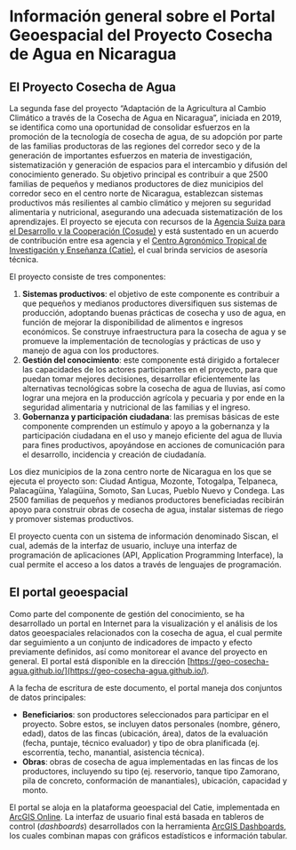 # Información general sobre el Portal Geoespacial del Proyecto Cosecha de Agua en Nicaragua

## El Proyecto Cosecha de Agua
La segunda fase del proyecto “Adaptación de la Agricultura al Cambio Climático a través de la Cosecha de Agua en Nicaragua”, iniciada en 2019, se identifica como una oportunidad de consolidar esfuerzos en la promoción de la tecnología de cosecha de agua, de su adopción por parte de las familias productoras de las regiones del corredor seco y de la generación de importantes esfuerzos en materia de investigación, sistematización y generación de espacios para el intercambio y difusión del conocimiento generado. Su objetivo principal es contribuir a que 2500 familias de pequeños y medianos productores de diez municipios del corredor seco en el centro norte de Nicaragua, establezcan sistemas productivos más resilientes al cambio climático y mejoren su seguridad alimentaria y nutricional, asegurando una adecuada sistematización de los aprendizajes. El proyecto se ejecuta con recursos de la [Agencia Suiza para el Desarrollo y la Cooperación (Cosude)](https://www.eda.admin.ch/deza/es/home/cosude.html) y está sustentado en un acuerdo de contribución entre esa agencia y el [Centro Agronómico Tropical de Investigación y Enseñanza (Catie)](https://www.catie.ac.cr/), el cual brinda servicios de asesoría técnica.

El proyecto consiste de tres componentes:

1. **Sistemas productivos**: el objetivo de este componente es contribuir a que pequeños y medianos productores diversifiquen sus sistemas de producción, adoptando buenas prácticas de cosecha y uso de agua, en función de mejorar la disponibilidad de alimentos e ingresos económicos. Se construye infraestructura para la cosecha de agua y se promueve la implementación de tecnologías y prácticas de uso y manejo de agua con los productores.
2. **Gestión del conocimiento**: este componente está dirigido a fortalecer las capacidades de los actores participantes en el proyecto, para que puedan tomar mejores decisiones, desarrollar eficientemente las alternativas tecnológicas sobre la cosecha de agua de lluvias, así como lograr una mejora en la producción agrícola y pecuaria y por ende en la seguridad alimentaria y nutricional de las familias y el ingreso.
3. **Gobernanza y participación ciudadana**: las premisas básicas de este componente comprenden un estímulo y apoyo a la gobernanza y la participación ciudadana en el uso y manejo eficiente del agua de lluvia para fines productivos, apoyándose en acciones de comunicación para el desarrollo, incidencia y creación de ciudadanía.

Los diez municipios de la zona centro norte de Nicaragua en los que se ejecuta el proyecto son: Ciudad Antigua, Mozonte, Totogalpa, Telpaneca, Palacagüina, Yalagüina, Somoto, San Lucas, Pueblo Nuevo y Condega. Las 2500 familias de pequeños y medianos productores beneficiadas recibirán apoyo para construir obras de cosecha de agua, instalar sistemas de riego y promover sistemas productivos.

El proyecto cuenta con un sistema de información denominado Siscan, el cual, además de la interfaz de usuario, incluye una interfaz de programación de aplicaciones (API, Application Programming Interface), la cual permite el acceso a los datos a través de lenguajes de programación.

## El portal geoespacial
Como parte del componente de gestión del conocimiento, se ha desarrollado un portal en Internet para la visualización y el análisis de los datos geoespaciales relacionados con la cosecha de agua, el cual permite dar seguimiento a un conjunto de indicadores de impacto y efecto previamente definidos, así como monitorear el avance del proyecto en general. El portal está disponible en la dirección [https://geo-cosecha-agua.github.io/](https://geo-cosecha-agua.github.io/).

A la fecha de escritura de este documento, el portal maneja dos conjuntos de datos principales:

- **Beneficiarios**: son productores seleccionados para participar en el proyecto. Sobre estos, se incluyen datos personales (nombre, género, edad), datos de las fincas (ubicación, área), datos de la evaluación (fecha, puntaje, técnico evaluador) y tipo de obra planificada (ej. escorrentía, techo, manantial, asistencia técnica).
- **Obras**: obras de cosecha de agua implementadas en las fincas de los productores, incluyendo su tipo (ej. reservorio, tanque tipo Zamorano, pila de concreto, conformación de manantiales), ubicación, capacidad y monto.

El portal se aloja en la plataforma geoespacial del Catie, implementada en [ArcGIS Online](https://www.arcgis.com/). La interfaz de usuario final está basada en tableros de control (*dashboards*) desarrollados con la herramienta [ArcGIS Dashboards](https://www.esri.com/es-es/arcgis/products/arcgis-dashboards/overview), los cuales combinan mapas con gráficos estadísticos e información tabular.
